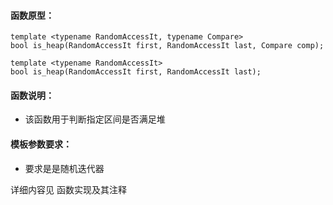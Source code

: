 
#### 函数原型：
```
template <typename RandomAccessIt, typename Compare>
bool is_heap(RandomAccessIt first, RandomAccessIt last, Compare comp);

template <typename RandomAccessIt>
bool is_heap(RandomAccessIt first, RandomAccessIt last);
```

#### 函数说明：
* 该函数用于判断指定区间是否满足堆

#### 模板参数要求：
* 要求是是随机迭代器

详细内容见 函数实现及其注释

